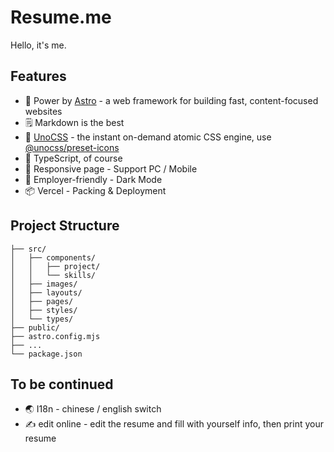 # Resume.me

Hello, it's me.

## Features

- 💪 Power by [Astro](https://astro.build/blog/astro-1/) - a web framework for building fast, content-focused websites
- 🗒 Markdown is the best
- 🎨 [UnoCSS](https://github.com/unocss/unocss) - the instant on-demand atomic CSS engine, use [@unocss/preset-icons](https://github.com/unocss/unocss/tree/main/packages/preset-icons/) 
- 🦾 TypeScript, of course
- 📱 Responsive page - Support PC / Mobile
- 🔦 Employer-friendly - Dark Mode
- 📦 Vercel - Packing & Deployment

## Project Structure

```
├── src/
│   ├── components/
│   │   ├── project/
│   │   └── skills/
│   ├── images/
│   ├── layouts/
│   ├── pages/
│   ├── styles/
│   └── types/
├── public/
├── astro.config.mjs
├── ...
└── package.json
```

## To be continued

- 🌏 I18n - chinese / english switch
- ✍️  edit online - edit the resume and fill with yourself info, then print your resume
